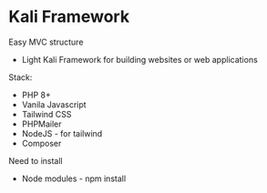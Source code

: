 # Kali Framework 
Easy MVC structure

- Light Kali Framework for building websites or web applications

Stack:
-   PHP 8+
-   Vanila Javascript
-   Tailwind CSS
-   PHPMailer
-   NodeJS - for tailwind
-   Composer

Need to install 
 - Node modules - npm install 
